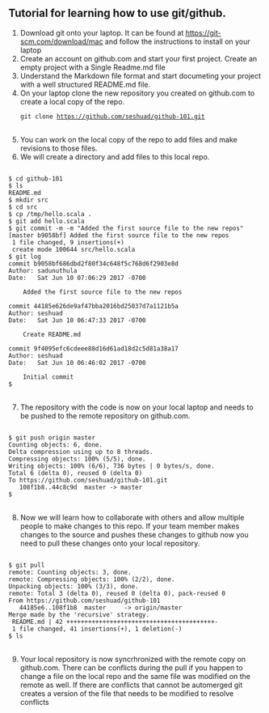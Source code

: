 ## Tutorial for learning how to use git/github. 
1. Download git onto your laptop. It can be found at https://git-scm.com/download/mac and follow the instructions to install  on your laptop 
2. Create an account on github.com and start your first project. Create an empty project with a Single Readme.md file
3. Understand the Markdown file format and start documeting your project with a well structured README.md file. 
4. On your laptop clone the new repository you created on github.com to create a local copy of the repo. <pre><code>git clone https://github.com/seshuad/github-101.git </code> </pre>
5. You can work on the local copy of the repo to add files and make revisions to those files. 
6. We will create a directory and add files to this local repo. 
<pre><code>
$ cd github-101
$ ls
README.md
$ mkdir src
$ cd src
$ cp /tmp/hello.scala .
$ git add hello.scala
$ git commit -m -m "Added the first source file to the new repos"
[master b9058bf] Added the first source file to the new repos
 1 file changed, 9 insertions(+)
 create mode 100644 src/hello.scala
$ git log
commit b9058bf686dbd2f80f34c648f5c768d6f2903e8d
Author: sadunuthula <sadunuthula@ebay.com>
Date:   Sat Jun 10 07:06:29 2017 -0700

    Added the first source file to the new repos

commit 44185e626de9af47bba2016bd25037d7a1121b5a
Author: seshuad <seshu.adunuthula@gmail.com>
Date:   Sat Jun 10 06:47:33 2017 -0700

    Create README.md

commit 9f4095efc6cdeee88d16d61ad18d2c5d81a38a17
Author: seshuad <seshu.adunuthula@gmail.com>
Date:   Sat Jun 10 06:46:02 2017 -0700

    Initial commit
$
</code>
</pre>
7. The repository with the code is now on your local laptop and needs to be pushed to the remote repository on github.com. 
<pre>
<code>
$ git push origin master
Counting objects: 6, done.
Delta compression using up to 8 threads.
Compressing objects: 100% (5/5), done.
Writing objects: 100% (6/6), 736 bytes | 0 bytes/s, done.
Total 6 (delta 0), reused 0 (delta 0)
To https://github.com/seshuad/github-101.git
   108f1b8..44c8c9d  master -> master
$ 
</code>
</pre>
8. Now we will learn how to collaborate with others and allow multiple people to make changes to this repo. If your team member makes changes to the source and pushes these changes to github now you need to pull these changes onto your local repository. 
<pre>
<code>
$ git pull
remote: Counting objects: 3, done.
remote: Compressing objects: 100% (2/2), done.
Unpacking objects: 100% (3/3), done.
remote: Total 3 (delta 0), reused 0 (delta 0), pack-reused 0
From https://github.com/seshuad/github-101
   44185e6..108f1b8  master     -> origin/master
Merge made by the 'recursive' strategy.
 README.md | 42 +++++++++++++++++++++++++++++++++++++++++-
 1 file changed, 41 insertions(+), 1 deletion(-)
$ ls
</code>
</pre>
9. Your local repository is now syncrhronized with the remote copy on github.com. There can be conflicts during the pull if you happen to change a file on the local repo and the same file was modified on the remote as well. If there are conflicts that cannot be automerged git creates a version of the file that needs to be modified to resolve conflicts 


